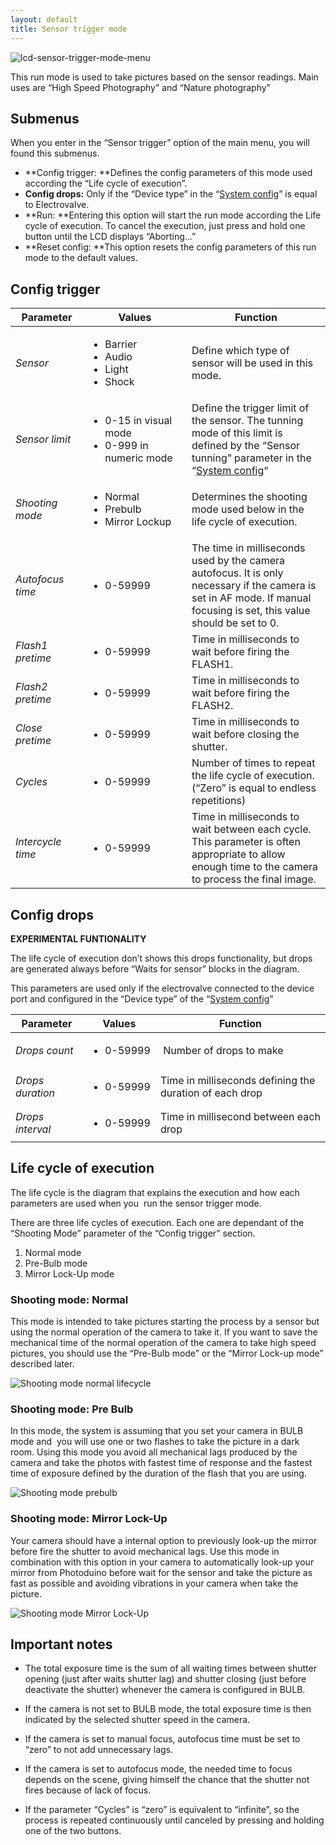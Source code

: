 ```yaml
---
layout: default
title: Sensor trigger mode
---
```

![](../../../assets/images/lcd-sensor-trigger-mode-menu.jpg "lcd-sensor-trigger-mode-menu")

This run mode is used to take pictures based on the sensor readings. Main uses are “High Speed Photography” and “Nature photography”

## Submenus

When you enter in the “Sensor trigger” option of the main menu, you will found this submenus.

-   **Config trigger: **Defines the config parameters of this mode used according the “Life cycle of execution”.
-   **Config drops:** Only if the “Device type” in the “[System config](../system-config/ "System config")” is equal to Electrovalve.
-   **Run: **Entering this option will start the run mode according the Life cycle of execution. To cancel the execution, just press and hold one button until the LCD displays “Aborting…”
-   **Reset config: **This option resets the config parameters of this run mode to the default values.

## Config trigger

<table>
<thead>
<tr>
<th style="width: 100px;"><strong>Parameter</strong></th>
<th style="width: 150px;"><strong>Values</strong></th>
<th><strong>Function</strong></th>
</tr>
</thead>
<tbody>
<tr>
<td><em>Sensor</em></td>
<td>
<ul>
<li>Barrier</li>
<li>Audio</li>
<li>Light</li>
<li>Shock</li>
</ul>
</td>
<td>Define which type of sensor will be used in this mode.</td>
</tr>
<tr>
<td><em>Sensor limit</em></td>
<td>
<ul>
<li>0-15 in visual mode</li>
<li>0-999 in numeric mode</li>
</ul>
</td>
<td>Define the trigger limit of the sensor. The tunning mode of this limit is defined by the “Sensor tunning” parameter in the “<a title="System config" href="../system-config/">System config</a>“</td>
</tr>
<tr>
<td><em>Shooting mode</em></td>
<td>
<ul>
<li>Normal</li>
<li>Prebulb</li>
<li>Mirror Lockup</li>
</ul>
</td>
<td>Determines the shooting mode used below in the life cycle of execution.</td>
</tr>
<tr>
<td><em>Autofocus time</em></td>
<td>
<ul>
<li>0-59999</li>
</ul>
</td>
<td>The time in milliseconds used by the camera autofocus. It is only necessary if the camera is set in AF mode. If manual focusing is set, this value should be set to 0.</td>
</tr>
<tr>
<td><em>Flash1 pretime</em></td>
<td>
<ul>
<li>0-59999</li>
</ul>
</td>
<td>Time in milliseconds to wait before firing the FLASH1.</td>
</tr>
<tr>
<td><em>Flash2 pretime</em></td>
<td>
<ul>
<li>0-59999</li>
</ul>
</td>
<td>Time in milliseconds to wait before firing the FLASH2.</td>
</tr>
<tr>
<td><em>Close pretime</em></td>
<td>
<ul>
<li>0-59999</li>
</ul>
</td>
<td>Time in milliseconds to wait before closing the shutter.</td>
</tr>
<tr>
<td><em>Cycles</em></td>
<td>
<ul>
<li>0-59999</li>
</ul>
</td>
<td>Number of times to repeat the life cycle of execution. (“Zero” is equal to endless repetitions)</td>
</tr>
<tr>
<td><em>Intercycle time</em></td>
<td>
<ul>
<li>0-59999</li>
</ul>
</td>
<td>Time in milliseconds to wait between each cycle. This parameter is often appropriate to allow enough time to the camera to process the final image.</td>
</tr>
</tbody>
</table>

## Config drops

**EXPERIMENTAL FUNTIONALITY**

The life cycle of execution don’t shows this drops functionality, but drops are generated always before “Waits for sensor” blocks in the diagram.

This parameters are used only if the electrovalve connected to the device port and configured in the “Device type” of the “[System config](../system-config/ "System config")”

<table>
<thead>
<tr>
<th style="width: 100px;">Parameter</th>
<th style="width: 100px;">Values</th>
<th>Function</th>
</tr>
</thead>
<tbody>
<tr>
<td><em>Drops count</em></td>
<td>
<ul>
<li>0-59999</li>
</ul>
</td>
<td>&nbsp;Number of drops to make</td>
</tr>
<tr>
<td><em>Drops duration</em></td>
<td>
<ul>
<li>0-59999</li>
</ul>
</td>
<td>Time in milliseconds defining the duration of each drop</td>
</tr>
<tr>
<td><em>Drops interval</em></td>
<td>
<ul>
<li>0-59999</li>
</ul>
</td>
<td>Time in millisecond between each drop</td>
</tr>
</tbody>
</table>

## Life cycle of execution

The life cycle is the diagram that explains the execution and how each parameters are used when you  run the sensor trigger mode.

There are three life cycles of execution. Each one are dependant of the “Shooting Mode” parameter of the “Config trigger” section.

1.  Normal mode
2.  Pre-Bulb mode
3.  Mirror Lock-Up mode

### Shooting mode: Normal

This mode is intended to take pictures starting the process by a sensor but using the normal operation of the camera to take it. If you want to save the mechanical time of the normal operation of the camera to take high speed pictures, you should use the “Pre-Bulb mode” or the “Mirror Lock-up mode” described later.

![](../../../assets/images/en-sensor-shotting-normal-lifecicle.jpg "Shooting mode normal lifecycle")

### Shooting mode: Pre Bulb

In this mode, the system is assuming that you set your camera in BULB mode and  you will use one or two flashes to take the picture in a dark room. Using this mode you avoid all mechanical lags produced by the camera and take the photos with fastest time of response and the fastest time of exposure defined by the duration of the flash that you are using.

![](../../../assets/images/en-sensor-shotting-prebulb-lifecicle.jpg "Shooting mode prebulb")

### Shooting mode: Mirror Lock-Up

Your camera should have a internal option to previously look-up the mirror before fire the shutter to avoid mechanical lags. Use this mode in combination with this option in your camera to automatically look-up your mirror from Photoduino before wait for the sensor and take the picture as fast as possible and avoiding vibrations in your camera when take the picture.

![](../../../assets/images/en-sensor-shotting-mirrorlockup-lifecicle.jpg "Shooting mode Mirror Lock-Up")

## Important notes

-   The total exposure time is the sum of all waiting times between shutter opening (just after waits shutter lag) and shutter closing (just before deactivate the shutter) whenever the camera is configured in BULB.

-   If the camera is not set to BULB mode, the total exposure time is then indicated by the selected shutter speed in the camera.

-   If the camera is set to manual focus, autofocus time must be set to “zero” to not add unnecessary lags.

-   If the camera is set to autofocus mode, the needed time to focus depends on the scene, giving himself the chance that the shutter not fires because of lack of focus.

-   If the parameter “Cycles” is “zero” is equivalent to “infinite”, so the process is repeated continuously until canceled by pressing and holding one of the two buttons.

